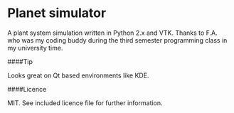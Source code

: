 Planet simulator
================

A plant system simulation written in Python 2.x and VTK.
Thanks to F.A. who was my coding buddy during the third semester programming class in my university time.

####Tip

Looks great on Qt based environments like KDE.

####Licence

MIT. See included licence file for further information.
